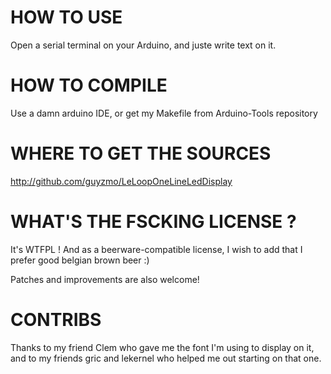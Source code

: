 HOW TO USE
==========

Open a serial terminal on your Arduino, and juste write text on it.

HOW TO COMPILE
==============

Use a damn arduino IDE, or get my Makefile from Arduino-Tools repository

WHERE TO GET THE SOURCES
========================

http://github.com/guyzmo/LeLoopOneLineLedDisplay

WHAT'S THE FSCKING LICENSE ?
============================

It's WTFPL ! And as a beerware-compatible license, I wish to add that I
prefer good belgian brown beer :) 

Patches and improvements are also welcome!

CONTRIBS
========

Thanks to my friend Clem who gave me the font I'm using to display on it, 
and to my friends gric and lekernel who helped me out starting on that one.

